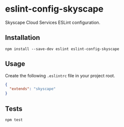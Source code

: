 # eslint-config-skyscape

Skyscape Cloud Services ESLint configuration.

## Installation

    npm install --save-dev eslint eslint-config-skyscape

## Usage

Create the following `.eslintrc` file in your project root.

```json
{
  "extends": "skyscape"
}
```

## Tests

    npm test
